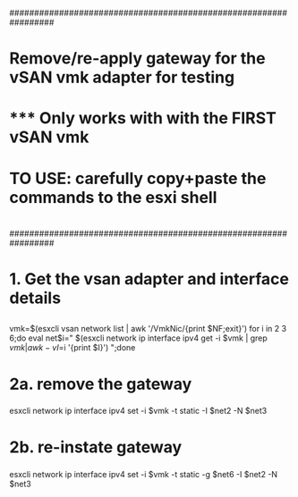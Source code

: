 #################################################################
#
#  Remove/re-apply gateway for the vSAN vmk adapter for testing
#  *** Only works with with the FIRST vSAN vmk
# 
#  TO USE: carefully copy+paste the commands to the esxi shell
#
#################################################################


## 
# 1. Get the vsan adapter and interface details
## 

vmk=$(esxcli vsan network list | awk '/VmkNic/{print $NF;exit}')
for i in 2 3 6;do eval net$i=\" $(esxcli network ip interface ipv4 get -i $vmk | grep $vmk | awk -v I=$i '{print $I}') \";done


###
# 2a. remove the gateway
### 

esxcli network ip interface ipv4 set -i $vmk -t static -I $net2 -N $net3

###
# 2b. re-instate gateway
### 

esxcli network ip interface ipv4 set -i $vmk -t static -g $net6 -I $net2 -N $net3
